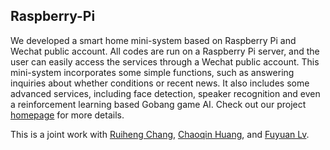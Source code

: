 ## Raspberry-Pi

We developed a smart home mini-system based on Raspberry Pi and Wechat public account. All codes are run on a Raspberry Pi server, and the user can easily access the services through a Wechat public account. This mini-system incorporates some simple functions, such as answering inquiries about whether conditions or recent news. It also includes some advanced services, including face detection, speaker recognition and even a reinforcement learning based Gobang game AI. Check out our project [homepage](http://eelab.sjtu.edu.cn/kc/2018-06/D01/) for more details. 

This is a joint work with [Ruiheng Chang](https://github.com/crh19970307), [Chaoqin Huang](https://github.com/chaoqinhuang), and [Fuyuan Lv](https://github.com/xizeroplus).

